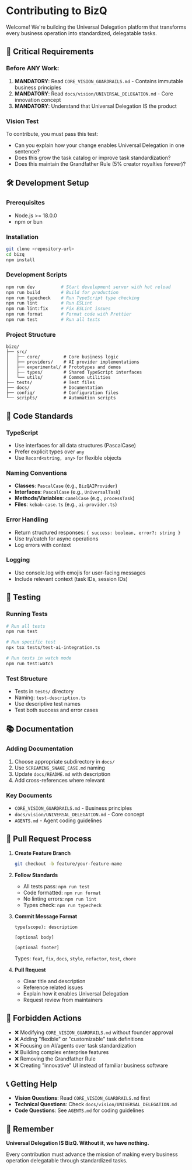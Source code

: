 # Contributing to BizQ

Welcome! We're building the Universal Delegation platform that transforms every business operation into standardized, delegatable tasks.

## 🚨 Critical Requirements

### Before ANY Work:
1. **MANDATORY**: Read `CORE_VISION_GUARDRAILS.md` - Contains immutable business principles
2. **MANDATORY**: Read `docs/vision/UNIVERSAL_DELEGATION.md` - Core innovation concept
3. **MANDATORY**: Understand that Universal Delegation IS the product

### Vision Test
To contribute, you must pass this test:
- Can you explain how your change enables Universal Delegation in one sentence?
- Does this grow the task catalog or improve task standardization?
- Does this maintain the Grandfather Rule (5% creator royalties forever)?

## 🛠️ Development Setup

### Prerequisites
- Node.js >= 18.0.0
- npm or bun

### Installation
```bash
git clone <repository-url>
cd bizq
npm install
```

### Development Scripts
```bash
npm run dev          # Start development server with hot reload
npm run build        # Build for production
npm run typecheck    # Run TypeScript type checking
npm run lint         # Run ESLint
npm run lint:fix     # Fix ESLint issues
npm run format       # Format code with Prettier
npm run test         # Run all tests
```

### Project Structure
```
bizq/
├── src/
│   ├── core/         # Core business logic
│   ├── providers/    # AI provider implementations
│   ├── experimental/ # Prototypes and demos
│   ├── types/        # Shared TypeScript interfaces
│   └── utils/        # Common utilities
├── tests/            # Test files
├── docs/             # Documentation
├── config/           # Configuration files
└── scripts/          # Automation scripts
```

## 📝 Code Standards

### TypeScript
- Use interfaces for all data structures (PascalCase)
- Prefer explicit types over `any`
- Use `Record<string, any>` for flexible objects

### Naming Conventions
- **Classes**: `PascalCase` (e.g., `BizQAIProvider`)
- **Interfaces**: `PascalCase` (e.g., `UniversalTask`)
- **Methods/Variables**: `camelCase` (e.g., `processTask`)
- **Files**: `kebab-case.ts` (e.g., `ai-provider.ts`)

### Error Handling
- Return structured responses: `{ success: boolean, error?: string }`
- Use try/catch for async operations
- Log errors with context

### Logging
- Use console.log with emojis for user-facing messages
- Include relevant context (task IDs, session IDs)

## 🧪 Testing

### Running Tests
```bash
# Run all tests
npm run test

# Run specific test
npx tsx tests/test-ai-integration.ts

# Run tests in watch mode
npm run test:watch
```

### Test Structure
- Tests in `tests/` directory
- Naming: `test-description.ts`
- Use descriptive test names
- Test both success and error cases

## 📚 Documentation

### Adding Documentation
1. Choose appropriate subdirectory in `docs/`
2. Use `SCREAMING_SNAKE_CASE.md` naming
3. Update `docs/README.md` with description
4. Add cross-references where relevant

### Key Documents
- `CORE_VISION_GUARDRAILS.md` - Business principles
- `docs/vision/UNIVERSAL_DELEGATION.md` - Core concept
- `AGENTS.md` - Agent coding guidelines

## 🔄 Pull Request Process

1. **Create Feature Branch**
   ```bash
   git checkout -b feature/your-feature-name
   ```

2. **Follow Standards**
   - All tests pass: `npm run test`
   - Code formatted: `npm run format`
   - No linting errors: `npm run lint`
   - Types check: `npm run typecheck`

3. **Commit Message Format**
   ```
   type(scope): description

   [optional body]

   [optional footer]
   ```
   Types: `feat`, `fix`, `docs`, `style`, `refactor`, `test`, `chore`

4. **Pull Request**
   - Clear title and description
   - Reference related issues
   - Explain how it enables Universal Delegation
   - Request review from maintainers

## 🚫 Forbidden Actions

- ❌ Modifying `CORE_VISION_GUARDRAILS.md` without founder approval
- ❌ Adding "flexible" or "customizable" task definitions
- ❌ Focusing on AI/agents over task standardization
- ❌ Building complex enterprise features
- ❌ Removing the Grandfather Rule
- ❌ Creating "innovative" UI instead of familiar business software

## 📞 Getting Help

- **Vision Questions**: Read `CORE_VISION_GUARDRAILS.md` first
- **Technical Questions**: Check `docs/vision/UNIVERSAL_DELEGATION.md`
- **Code Questions**: See `AGENTS.md` for coding guidelines

## 🎯 Remember

**Universal Delegation IS BizQ. Without it, we have nothing.**

Every contribution must advance the mission of making every business operation delegatable through standardized tasks.